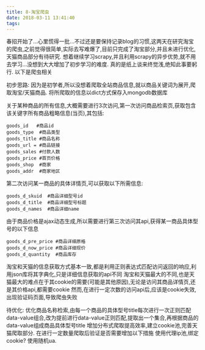 ```yaml
---
title: 8-淘宝爬虫
date: 2018-03-11 13:41:40
tags:
---
```

春招开始了...心里慌得一批...不过还是要保持记录blog的习惯,这两天在研究淘宝的爬虫,之前觉得很简单,实际去写难爆了,目前只完成了淘宝部分,并且未进行优化,天猫商品部分有待研究.
想着继续学习scrapy,并且利用scrapy的异步优势,就不用去学习...没想到大大增加了初步学习的难度.
真的是纸上谈来终觉浅,绝知此事要躬行.
以下是爬虫相关
<!--more-->
初步思路:
因为是初学者,所以没想着爬取全站商品信息,就以商品关键词为展开,爬取淘宝/天猫商品.
将所爬取的信息以dict方式保存入mongodb数据库

关于某种商品的所有信息,大概需要进行3次访问,第一次访问商品检索页,获取包含该关键字所有商品粗略信息(当页),其包括:
```
goods_id   #商品id
goods_type  #商品类型
goods_title #商品名称
goods_url = #商品链接
goods_sales #付款人数
goods_price #首页价格
goods_shop  #商家
goods_addr  #商家地区
```
第二次访问某一商品的具体详情页,可以获取以下所需信息:
```
goods_d_skuid  #商品详细型号id
goods_d_title  #商品详细型号标题
goods_d_names  #商品详细name
```
由于商品价格是ajax动态生成,所以需要进行第三次访问其api,获得某一商品具体型号的以下信息
```
goods_d_pre_price #商品详细原格
goods_d_now_price #商品详细现价
goods_d_quantity  #商品库存
```

淘宝和天猫的信息获取方式基本一致,都是利用正则表达式匹配访问返回的响应,利用json库将其字典化,只是详细信息获取的api不同
淘宝和天猫最大的不同,也是天猫最大的难点在于其cookie的需要(可能是其他原因),无论是访问其商品详情页,还是其价格api,都需要cookie
然而,在进行一定次数的访问api后,应该是cookie失效,出现验证码页面,导致爬虫失败


待优化:
优化商品名称检索,由每一个商品的具体型号title每次进行一次正则匹配data-value组合,改为提前进行data-value正则匹配,提取出一个集合,再根据商品的data-value组成商品具体型号title
增加分布式爬取提高效率,建立cookie池,完善天猫爬取部分.
在进行一定数量爬取后验证是否需要增加以下措施
使用代理ip池,绑定cookie?
使用随机ua.